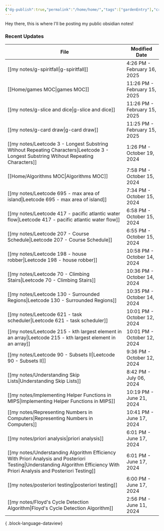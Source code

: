 ```yaml
---
{"dg-publish":true,"permalink":"/home/home/","tags":["gardenEntry"],"created":"2024-01-28T16:25:41.506-06:00","updated":"2024-06-17T17:13:40.216-05:00"}
---
```



Hey there, this is where I'll be posting my public obsidian notes!

### Recent Updates
| File                                                                                                                                                                           | Modified Date                |
| ------------------------------------------------------------------------------------------------------------------------------------------------------------------------------ | ---------------------------- |
| [[my notes/g-spiritfall\|g-spiritfall]]                                                                                                                                     | 4:26 PM - February 16, 2025  |
| [[Home/games MOC\|games MOC]]                                                                                                                                               | 11:26 PM - February 15, 2025 |
| [[my notes/g-slice and dice\|g-slice and dice]]                                                                                                                             | 11:26 PM - February 15, 2025 |
| [[my notes/g-card draw\|g-card draw]]                                                                                                                                       | 11:25 PM - February 15, 2025 |
| [[my notes/Leetcode 3 - Longest Substring Wtihout Repeating Characters\|Leetcode 3 - Longest Substring Wtihout Repeating Characters]]                                       | 1:26 PM - October 19, 2024   |
| [[Home/Algorithms MOC\|Algorithms MOC]]                                                                                                                                     | 7:58 PM - October 15, 2024   |
| [[my notes/Leetcode 695 - max area of island\|Leetcode 695 - max area of island]]                                                                                           | 7:34 PM - October 15, 2024   |
| [[my notes/Leetcode 417 - pacific atlantic water flow\|Leetcode 417 - pacific atlantic water flow]]                                                                         | 6:58 PM - October 15, 2024   |
| [[my notes/Leetcode 207 - Course Schedule\|Leetcode 207 - Course Schedule]]                                                                                                 | 6:55 PM - October 15, 2024   |
| [[my notes/Leetcode 198 - house robber\|Leetcode 198 - house robber]]                                                                                                       | 10:58 PM - October 14, 2024  |
| [[my notes/Leetcode 70 - Climbing Stairs\|Leetcode 70 - Climbing Stairs]]                                                                                                   | 10:36 PM - October 14, 2024  |
| [[my notes/Leetcode 130 - Surrounded Regions\|Leetcode 130 - Surrounded Regions]]                                                                                           | 10:35 PM - October 14, 2024  |
| [[my notes/Leetcode 621 - task scheduler\|Leetcode 621 - task scheduler]]                                                                                                   | 10:01 PM - October 12, 2024  |
| [[my notes/Leetcode 215 - kth largest element in an array\|Leetcode 215 - kth largest element in an array]]                                                                 | 10:01 PM - October 12, 2024  |
| [[my notes/Leetcode 90 - Subsets II\|Leetcode 90 - Subsets II]]                                                                                                             | 9:36 PM - October 12, 2024   |
| [[my notes/Understanding Skip Lists\|Understanding Skip Lists]]                                                                                                             | 8:42 PM - July 06, 2024      |
| [[my notes/Implementing Helper Functions in MIPS\|Implementing Helper Functions in MIPS]]                                                                                   | 10:19 PM - June 21, 2024     |
| [[my notes/Representing Numbers in Computers\|Representing Numbers in Computers]]                                                                                           | 10:41 PM - June 17, 2024     |
| [[my notes/priori analysis\|priori analysis]]                                                                                                                               | 6:01 PM - June 17, 2024      |
| [[my notes/Understanding Algorithm Efficiency With Priori Analysis and Posteriori Testing\|Understanding Algorithm Efficiency With Priori Analysis and Posteriori Testing]] | 6:01 PM - June 17, 2024      |
| [[my notes/posteriori testing\|posteriori testing]]                                                                                                                         | 6:00 PM - June 17, 2024      |
| [[my notes/Floyd's Cycle Detection Algorithm\|Floyd's Cycle Detection Algorithm]]                                                                                           | 2:56 PM - June 11, 2024      |

{ .block-language-dataview}

